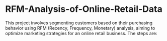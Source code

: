 # RFM-Analysis-of-Online-Retail-Data
This project involves segmenting customers based on their purchasing behavior using RFM (Recency, Frequency, Monetary) analysis, aiming to optimize marketing strategies for an online retail business. The steps are:
